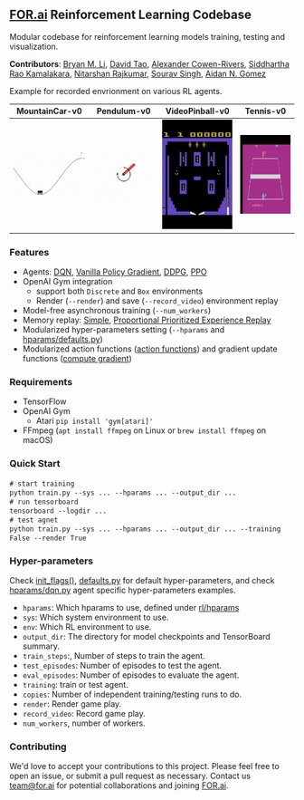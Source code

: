 ## [FOR.ai](https://for.ai) Reinforcement Learning Codebase
Modular codebase for reinforcement learning models training, testing and visualization.

**Contributors**: [Bryan M. Li](https://github.com/bryanlimy), [David Tao](https://github.com/taodav), [Alexander Cowen-Rivers](https://github.com/alexanderimanicowenrivers), [Siddhartha Rao Kamalakara](https://github.com/srk97), [Nitarshan Rajkumar](https://github.com/nitarshan), [Sourav Singh](https://github.com/souravsingh), [Aidan N. Gomez](https://github.com/aidangomez)

Example for recorded envrionment on various RL agents.

| MountainCar-v0 |  Pendulum-v0 | VideoPinball-v0 | Tennis-v0 |
|---|---|---|---|
![MountainCar-v0](gif/mountaincar.gif)|![Pendulum-v0](gif/pendulum.gif)|![VideoPinball-v0](gif/pinball.gif)|![Tennis-v0](gif/tennis.gif)

### Features
- Agents: [DQN](rl/agents/algos/dqn.py), [Vanilla Policy Gradient](rl/agents/algos/vanilla_pg.py), [DDPG](rl/agents/algos/ddpg.py), [PPO](rl/agents/algos/ppo.py)
- OpenAI Gym integration
  - support both `Discrete` and `Box` environments
  - Render (`--render`) and save (`--record_video`) environment replay
- Model-free asynchronous training  (`--num_workers`)
- Memory replay: [Simple](rl/memory/memory.py), [Proportional Prioritized Experience Replay](rl/memory/prioritized.py)
- Modularized hyper-parameters setting (`--hparams` and [hparams/defaults.py](rl/hparams/defaults.py))
- Modularized action functions ([action functions](rl/agents/algos/action_function/basic.py)) and gradient update functions ([compute gradient](rl/agents/algos/compute_gradient/basic.py))

### Requirements
- TensorFlow
- OpenAI Gym
    - Atari `pip install 'gym[atari]'`
- FFmpeg (`apt install ffmpeg` on Linux or `brew install ffmpeg` on macOS)

### Quick Start
```
# start training
python train.py --sys ... --hparams ... --output_dir ...
# run tensorboard
tensorboard --logdir ...
# test agnet
python train.py --sys ... --hparams ... --output_dir ... --training False --render True
```

### Hyper-parameters
Check [init_flags()](https://github.com/for-ai/rl/blob/master/train.py#L17), [defaults.py](rl/hparams/defaults.py) for default hyper-parameters, and check [hparams/dqn.py](rl/hparams/dqn.py) agent specific hyper-parameters examples.
- `hparams`: Which hparams to use, defined under [rl/hparams](rl/hparams)
- `sys`: Which system environment to use.
- `env`: Which RL environment to use.
- `output_dir`: The directory for model checkpoints and TensorBoard summary.
- `train_steps`:, Number of steps to train the agent.
- `test_episodes`: Number of episodes to test the agent.
- `eval_episodes`: Number of episodes to evaluate the agent.
- `training`: train or test agent.
- `copies`: Number of independent training/testing runs to do.
- `render`: Render game play.
- `record_video`: Record game play.
- `num_workers`, number of workers.

### Contributing
We'd love to accept your contributions to this project. Please feel free to open an issue, or submit a pull request as necessary. Contact us [team@for.ai](mailto:team@for.ai) for potential collaborations and joining [FOR.ai](https://for.ai).
